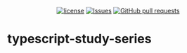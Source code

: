 <p align="center">
  <a href="https://github.com/mingyuchoo/typescript-study-series/blob/main/LICENSE"><img alt="license" src="https://img.shields.io/github/license/mingyuchoo/typescript-study-series"/></a>
  <a href="https://github.com/mingyuchoo/typescript-study-series/issues"><img alt="Issues" src="https://img.shields.io/github/issues/mingyuchoo/typescript-study-series?color=appveyor" /></a>
  <a href="https://github.com/mingyuchoo/typescript-study-series/pulls"><img alt="GitHub pull requests" src="https://img.shields.io/github/issues-pr/mingyuchoo/typescript-study-series?color=appveyor" /></a>
</p>

# typescript-study-series
